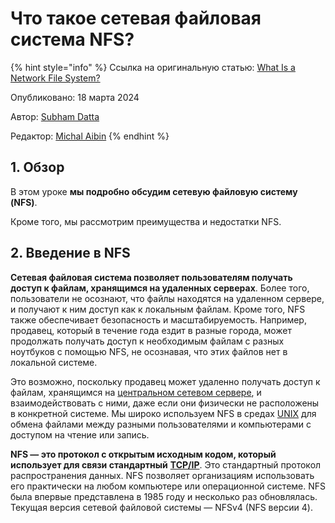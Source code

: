 # Что такое сетевая файловая система NFS?

{% hint style="info" %}
Ссылка на оригинальную статью: [What Is a Network File System?](https://www.baeldung.com/cs/nfs#introduction-to-nfs)

Опубликовано: 18 марта 2024

Автор: [Subham Datta](https://www.baeldung.com/cs/author/subhamdatta)

Редактор: [Michal Aibin](https://www.baeldung.com/cs/editor/michal-author)
{% endhint %}

## 1. Обзор

В этом уроке **мы подробно обсудим сетевую файловую систему (NFS)**.

Кроме того, мы рассмотрим преимущества и недостатки NFS.

## 2. Введение в NFS

**Сетевая файловая система позволяет пользователям получать доступ к файлам, хранящимся на удаленных серверах**. Более того, пользователи не осознают, что файлы находятся на удаленном сервере, и получают к ним доступ как к локальным файлам. Кроме того, NFS также обеспечивает безопасность и масштабируемость. Например, продавец, который в течение года ездит в разные города, может продолжать получать доступ к необходимым файлам с разных ноутбуков с помощью NFS, не осознавая, что этих файлов нет в локальной системе.

Это возможно, поскольку продавец может удаленно получать доступ к файлам, хранящимся на [центральном сетевом сервере](https://www.baeldung.com/cs/centralized-vs-distributed-computing), и взаимодействовать с ними, даже если они физически не расположены в конкретной системе. Мы широко используем NFS в средах [UNIX](https://en.wikipedia.org/wiki/Unix) для обмена файлами между разными пользователями и компьютерами с доступом на чтение или запись.

**NFS — это протокол с открытым исходным кодом, который использует для связи стандартный** [**TCP/IP**](https://www.baeldung.com/cs/udp-vs-tcp). Это стандартный протокол распространения данных. NFS позволяет организациям использовать его практически на любом компьютере или операционной системе. NFS была впервые представлена ​​в 1985 году и несколько раз обновлялась. Текущая версия сетевой файловой системы — NFSv4 (NFS версии 4).
